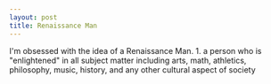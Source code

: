 ```yaml
---
layout: post
title: Renaissance Man 
---
```


I'm obsessed with the idea of a Renaissance Man. 1. a person who is "enlightened" in all subject matter including arts, math, athletics, philosophy, music, history, and any other cultural aspect of society
